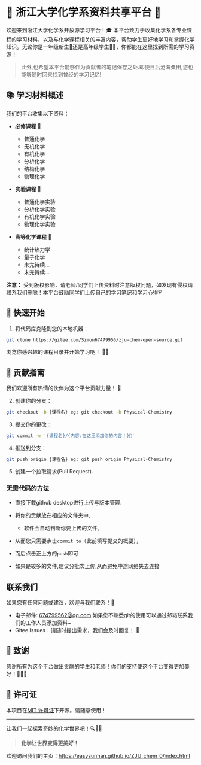 
# 🎉 浙江大学化学系资料共享平台 🌟

欢迎来到浙江大学化学系开放源学习平台！🎓 本平台致力于收集化学系各专业课程的学习材料，以及与化学课程相关的丰富内容，帮助学生更好地学习和掌握化学知识。无论你是一年级新生👶还是高年级学生🧑‍🔬，你都能在这里找到所需的学习资源！
>此外,也希望本平台能够作为贡献者的笔记保存之处.即便日后沧海桑田,您也能够随时回来找到曾经的学习记忆!
## 📚 学习材料概述

我们的平台收集以下资料：

- **必修课程** 📖
  - 普通化学
  - 无机化学
  - 有机化学
  - 分析化学
  - 结构化学
  - 物理化学
  
- **实验课程** 🧪
  - 普通化学实验
  - 分析化学实验
  - 有机化学实验
  - 物理化学实验

- **高等化学课程** 🔬
  - 统计热力学
  - 量子化学
  - 未完待续...
  - 未完待续...

**注意：** 受到版权影响，请老师/同学们上传资料时注意版权问题，如发现有侵权请联系我们删除！本平台鼓励同学们上传自己的学习笔记和学习心得💗 

## 🚀 快速开始

1. 将代码库克隆到您的本地机器：
```bash
git clone https://gitee.com/Simon67479956/zju-chem-open-source.git
```

浏览你感兴趣的课程目录并开始学习吧！ 📖✨

## 🤝 贡献指南

我们欢迎所有热情的伙伴为这个平台贡献力量！ 💪


2. 创建你的分支：
```bash
git checkout -b {课程名} eg: git checkout -b Physical-Chemistry
```

3. 提交你的更改：
```bash
git commit -m '{课程名}/{内容:在这里添加你的内容！}🚀'
```

4. 推送到分支：
```bash
git push origin {课程名} eg: git push origin Physical-Chemistry
```

5. 创建一个拉取请求(Pull Request).

### 无需代码的方法
- 直接下载github desktop进行上传与版本管理.

- 将你的贡献放在相应的文件夹中,
  - 软件会自动判断你要上传的文件。
- 从而您只需要点击`commit to`（此前填写提交的概要），
- 而后点击正上方的`push`即可
- 如果是较多的文件,建议分批次上传,从而避免中途网络失去连接

## 联系我们

如果您有任何问题或建议，欢迎与我们联系！📧

- 电子邮件: 674799562@qq.com 如果您不熟悉git的使用可以通过邮箱联系我们的工作人员添加资料~
- Gitee Issues：请随时提出需求，我们会及时回复！ 📝

## 🌟 致谢

感谢所有为这个平台做出贡献的学生和老师！你们的支持使这个平台变得更加美好！👏👏👏

## 📜 许可证

本项目在[MIT 许可证](LICENSE)下开源。请随意使用！

---
让我们一起探索奇妙的化学世界吧！🔍🔬✨

> **化学让世界变得更美好！**

欢迎访问我们的主页：https://easysunhan.github.io/ZJU_chem_0/index.html
